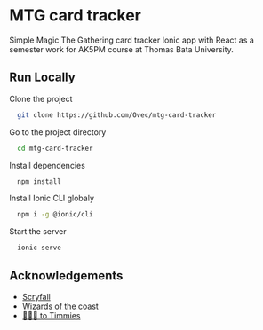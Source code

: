 
# MTG card tracker


Simple Magic The Gathering card tracker Ionic app with React as a semester work for AK5PM course at Thomas Bata University.



## Run Locally

Clone the project

```bash
  git clone https://github.com/Ovec/mtg-card-tracker
```

Go to the project directory

```bash
  cd mtg-card-tracker
```

Install dependencies

```bash
  npm install
```

Install Ionic CLI globaly

```bash
  npm i -g @ionic/cli
```

Start the server

```bash
  ionic serve
```


## Acknowledgements

 - [Scryfall](https://scryfall.com/)
 - [Wizards of the coast](https://magic.wizards.com/en)
 - [🌮🌮🌮 to Timmies](https://www.youtube.com/@AlphaInvestments69)

